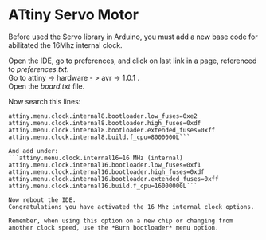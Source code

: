 # ATtiny Servo Motor
Before used the Servo library in Arduino, you must add a new base code for abilitated the 16Mhz internal clock.  

Open the IDE, go to preferences, and click on last link in a page, referenced to *preferences.txt*.  
Go to attiny -> hardware - > avr -> 1.0.1 .  
Open the *board.txt* file.  

Now search this lines:
```attiny.menu.clock.internal8=8 MHz (internal)
attiny.menu.clock.internal8.bootloader.low_fuses=0xe2
attiny.menu.clock.internal8.bootloader.high_fuses=0xdf
attiny.menu.clock.internal8.bootloader.extended_fuses=0xff
attiny.menu.clock.internal8.build.f_cpu=8000000L```

And add under:
```attiny.menu.clock.internal16=16 MHz (internal)
attiny.menu.clock.internal16.bootloader.low_fuses=0xf1
attiny.menu.clock.internal16.bootloader.high_fuses=0xdf
attiny.menu.clock.internal16.bootloader.extended_fuses=0xff
attiny.menu.clock.internal16.build.f_cpu=16000000L```

Now rebout the IDE.  
Congratulations you have activated the 16 Mhz internal clock options.

Remember, when using this option on a new chip or changing from another clock speed, use the *Burn bootloader* menu option.